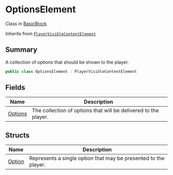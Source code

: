 # OptionsElement

Class in [BasicBlock](../)

Inherits from [`PlayerVisibleContentElement`](../yarn.compiler.basicblock.playervisiblecontentelement.md)

## Summary

A collection of options that should be shown to the player.

```csharp
public class OptionsElement : PlayerVisibleContentElement
```

## Fields

| Name                                                          | Description                                                     |
| ------------------------------------------------------------- | --------------------------------------------------------------- |
| [Options](yarn.compiler.basicblock.optionselement.options.md) | The collection of options that will be delivered to the player. |

## Structs

| Name                                                      | Description                                                     |
| --------------------------------------------------------- | --------------------------------------------------------------- |
| [Option](yarn.compiler.basicblock.optionselement.option/) | Represents a single option that may be presented to the player. |
